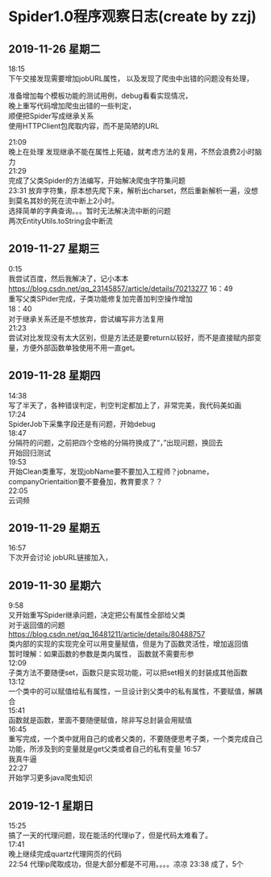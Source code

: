 # Spider1.0程序观察日志(create by zzj)  
## 2019-11-26 星期二
18:15  
下午交接发现需要增加jobURL属性，
以及发现了爬虫中出错的问题没有处理，  

准备增加每个模板功能的测试用例，debug看看实现情况，  
晚上重写代码增加爬虫出错的一些判定，  
顺便把Spider写成继承关系  
使用HTTPClient包爬取内容，而不是简陋的URL

21:09  
晚上在处理
发现继承不能在属性上死磕，就考虑方法的复用，不然会浪费2小时脑力  
21:29  
完成了父类Spider的方法编写，开始解决爬虫字符集问题  
23:31
放弃字符集，原本想先爬下来，解析出charset，然后重新解析一遍，没想到莫名其妙的死在流中断上2小时。  
选择简单的字典查询。。。暂时无法解决流中断的问题  
两次EntityUtils.toString会中断流

## 2019-11-27 星期三
0:15  
我尝试百度，然后我解决了，记小本本  
https://blog.csdn.net/qq_23145857/article/details/70213277
16：49  
重写父类SPider完成，子类功能修复加完善加判空操作增加  
18：40  
对于继承关系还是不想放弃，尝试编写非方法复用  
21:23  
尝试对比发现没有太大区别，但是方法还是要return以较好，而不是直接赋内部变量，方便外部函数单独使用不用一直get。  

## 2019-11-28 星期四
14:38  
写了半天了，各种错误判定，判空判定都加上了，非常完美，我代码美如画  
17:24  
SpiderJob下采集字段还是有问题，开始debug  
18:47  
分隔符的问题，之前把四个空格的分隔符换成了“，”出现问题，换回去  
开始回归测试  
19:53  
开始Clean类重写，发现jobName要不要加入工程师？jobname，companyOrientaition要不要叠加，教育要求？？  
22:05  
云词频


## 2019-11-29 星期五
16:57  
下次开会讨论 jobURL链接加入， 

## 2019-11-30 星期六
9:58  
又开始重写Spider继承问题，决定把公有属性全部给父类  
对于返回值的问题
https://blog.csdn.net/qq_16481211/article/details/80488757  
类内部的实现的实现完全可以用变量赋值，但是为了函数灵活性，增加返回值  
暂时理解：如果函数的参数是类内属性， 函数就不需要形参  
12:09  
子类方法不要随便set，函数只是实现功能，可以把set相关的封装成其他函数
13:12  
一个类中的可以赋值给私有属性，一旦设计到父类中的私有属性，不要赋值，解耦合  
15:41  
函数就是函数，里面不要随便赋值，除非写总封装会用赋值  
16:45  
重写完成，一个类中就用自己的或者父类的，不要随便思考子类，一个类完成自己功能，所涉及到的变量就是get父类或者自己的私有变量
16:57  
我真牛逼  
22:27  
开始学习更多java爬虫知识

## 2019-12-1 星期日
15:25  
搞了一天的代理问题，现在能活的代理ip了，但是代码太难看了。  
17:41  
晚上继续完成quartz代理网页的代码  
22:54 
代理ip爬取成功，但是大部分都是不可用。。。。凉凉
23:38
成了，5个